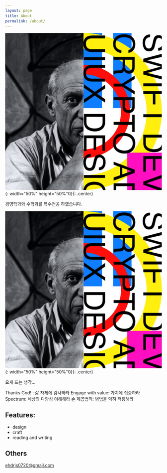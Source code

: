 ```yaml
---
layout: page
title: About
permalink: /about/
---
```


![profilePicture](/assets/images/pfp.jpg){: width="50%" height="50%"0}{: .center}

경영학과와 수학과를 복수전공 하였습니다.

![Rulewall.jpg](/assets/images/pfp.jpg){: width="50%" height="50%"0}{: .center}

요새 드는 생각...

Thanks God! : 삶 자체에 감사하라
Engage with value: 가치에 집중하라
Spectrum: 세상의 다양성 이해해라
손 제곱법칙: 병법을 익혀 적용해라





## Features:
- design
- craft
- reading and writing


## Others
ehdrjs0720@gmail.com



